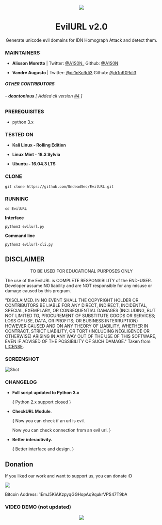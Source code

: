 <p align="center">
  <img src="https://raw.githubusercontent.com/UndeadSec/EvilURL/master/Images/evilurl.png">  
</p>

<h1 align="center">EvilURL v2.0</h1>
<p align="center">
  Generate unicode evil domains for IDN Homograph Attack and detect them.
</p>

### MAINTAINERS
* **Alisson Moretto** | 
Twitter: <a href="https://twitter.com/A1S0N_">@A1S0N_</a>
Github: <a href="https://github.com/A1S0N">@A1S0N</a>

* **Vandré Augusto** | 
Twitter: <a href="https://twitter.com/dr1nKoRdi3">@dr1nKoRdi3</a>
Github: <a href="https://github.com/dr1nk0rdi3">@dr1nK0Rdi3</a>

##### OTHER CONTRIBUTORS

###### - **deantonious** [ Added cli version <a href="https://github.com/UndeadSec/EvilURL/pull/4">#4</a> ] 

### PREREQUISITES

* python 3.x 

### TESTED ON
* **Kali Linux - Rolling Edition**

* **Linux Mint - 18.3 Sylvia**

* **Ubuntu - 16.04.3 LTS**

### CLONE
```
git clone https://github.com/UndeadSec/EvilURL.git
```

### RUNNING
```
cd EvilURL
```
**Interface**

```
python3 evilurl.py
```

**Command line**
```
python3 evilurl-cli.py
```

## DISCLAIMER
<p align="center">
  TO BE USED FOR EDUCATIONAL PURPOSES ONLY
</p>

The use of the EvilURL is COMPLETE RESPONSIBILITY of the END-USER. Developer assume NO liability and are NOT responsible for any misuse or damage caused by this program.

"DISCLAIMED. IN NO EVENT SHALL THE COPYRIGHT HOLDER OR CONTRIBUTORS BE LIABLE
FOR ANY DIRECT, INDIRECT, INCIDENTAL, SPECIAL, EXEMPLARY, OR CONSEQUENTIAL
DAMAGES (INCLUDING, BUT NOT LIMITED TO, PROCUREMENT OF SUBSTITUTE GOODS OR
SERVICES; LOSS OF USE, DATA, OR PROFITS; OR BUSINESS INTERRUPTION) HOWEVER
CAUSED AND ON ANY THEORY OF LIABILITY, WHETHER IN CONTRACT, STRICT LIABILITY,
OR TORT (INCLUDING NEGLIGENCE OR OTHERWISE) ARISING IN ANY WAY OUT OF THE USE
OF THIS SOFTWARE, EVEN IF ADVISED OF THE POSSIBILITY OF SUCH DAMAGE."
Taken from [LICENSE](LICENSE).

### SCREENSHOT
![Shot](https://github.com/UndeadSec/EvilURL/blob/master/Images/sc.png)

### CHANGELOG
* **Full script updated to Python 3.x**

  { Python 2.x support closed }
  
* **CheckURL Module.**
  
  { Now you can check if an url is evil.
  
    Now you can check connection from an evil url. }
    
* **Better interactivity.**
  
  { Better interface and design. }

## Donation
If you liked our work and want to support us, you can donate :D

<img src="https://raw.githubusercontent.com/UndeadSec/EvilURL/master/Images/donation.png"></img>

Bitcoin Address: 1EmJ5KiAKzpyqGGHopAq9qukrVPS47T9bA

### VIDEO DEMO (not updated)
<p align="center">
<a href="https://youtu.be/ug5ZuezbD3c">
  <img src="https://raw.githubusercontent.com/UndeadSec/EvilURL/master/Images/video.png" />
</a></p>
